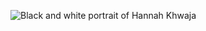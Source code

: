 ![Black and white portrait of Hannah Khwaja](https://images.squarespace-cdn.com/content/v1/5d514d1775e9c90001345670/d78188f1-fb56-4d4a-a98b-416fd4d4e8e0/Hannah-Khwaja-2.jpg)
